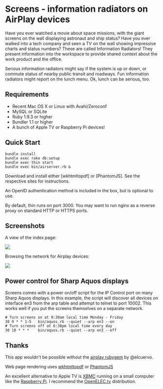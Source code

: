 Screens - information radiators on AirPlay devices
==================================================

Have you ever watched a movie about space missions, with the giant screens on
the wall displaying astronaut and ship status? Have you ever walked into a tech
company and seen a TV on the wall showing impressive charts and status numbers?
These are called Information Radiators! They present information into the
workspace to provide shared context about the work product and the office.

Serious information radiators might say if the system is up or down, or commute
status of nearby public transit and roadways. Fun information radiators might
report on the lunch menu. Ok, lunch can be serious, too.


Requirements
------------

* Recent Mac OS X or Linux with Avahi/Zeroconf
 * MySQL or SQLite
 * Ruby 1.9.3 or higher
 * Bundler 1.1 or higher
* A bunch of Apple TV or Raspberry Pi devices!


Quick Start
-----------

    bundle install
    bundle exec rake db:setup
    bundle exec thin start
    bundle exec bin/airserver.rb &

Download and install either [wkhtmltopdf] or [PhantomJS]. See the respective
sites for instructions.

An OpenID authentication method is included in the box, but is optional to use.

By default, thin runs on port 3000. You may want to run nginx as a reverse proxy
on standard HTTP or HTTPS ports.


Screenshots
-----------
A view of the index page:

![](https://raw.github.com/wiki/brightroll/screens/media/screenshot-index.png)

Browsing the network for Airplay devices:

![](https://raw.github.com/wiki/brightroll/screens/media/screenshot-browse.png)


Power control for Sharp Aquos displays
--------------------------------------

Screens comes with a power on/off script for the IP Control port on many Sharp
Aquos displays. In this example, the script will discover all devices on
interface en3 from the arp table and attempt to telnet to port 10002. This
works well if you put the screens themselves on a separate network.

    # Turn screens on at 9:30am local time Monday - Friday
    30 9 * * 1-5   bin/aquos.rb --quiet --arp en3 --on
    # Turn screens off at 6:30pm local time every day
    30 18 * * *    bin/aquos.rb --quiet --arp en3 --off


Thanks
------

This app wouldn't be possible without the
[airplay rubygem](https://github.com/elcuervo/airplay) by @elcuervo.

Web page rendering uses [wkhtmltopdf](http://github.com/wkhtmltopdf/wkhtmltopdf)
or [PhantomJS](http://phantomjs.org)

An excellent alternative to Apple TV is [XBMC](http://xbmc.org)
running on a small computer like the [Raspberry Pi](http://raspberrypi.org).
I recommend the [OpenELEC.tv](http://openelec.tv) distribution.
